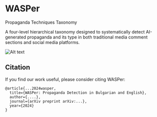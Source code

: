 # WASPer
Propaganda Techniques Taxonomy

A four-level hierarchical taxonomy designed to systematically detect AI-generated propaganda and its type in both traditional media comment sections and social media platforms.

![Alt text](/Identrics/wasper/WASPer_taxonomy.png?raw=true)

## Citation

If you find our work useful, please consider citing WASPer:

```
@article{...2024wasper,
  title={WASPer: Propaganda Detection in Bulgarian and English}, 
  author={....},
  journal={arXiv preprint arXiv:...},
  year={2024}
}
```
